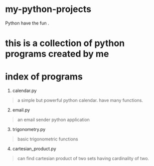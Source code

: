 # my-python-projects
Python have the  fun .
# this is a collection of python programs created by me

# index of programs
1) calendar.py
  >a simple but powerful python calendar. have many functions.
  
2) email.py
  > an email sender python application

3) trigonometry.py
  > basic trigonometric functions
  
4) cartesian_product.py
  > can find cartesian product of two sets having cardinality of two.
  
